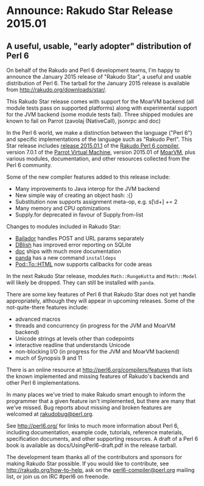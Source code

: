 # Announce: Rakudo Star Release 2015.01

## A useful, usable, "early adopter" distribution of Perl 6

On behalf of the Rakudo and Perl 6 development teams, I'm happy to
announce the January 2015 release of "Rakudo Star", a useful and usable
distribution of Perl 6. The tarball for the January 2015 release is
available from <http://rakudo.org/downloads/star/>.

This Rakudo Star release comes with support for the MoarVM
backend (all module tests pass on supported platforms) along with
experimental support for the JVM backend (some module tests fail).
Three shipped modules are known to fail on Parrot (zavolaj (NativeCall),
jsonrpc and doc)

In the Perl 6 world, we make a distinction between the language
("Perl 6") and specific implementations of the language such as
"Rakudo Perl". This Star release includes [release 2015.01.1] of the
[Rakudo Perl 6 compiler], version 7.0.1 of the [Parrot Virtual
Machine], version 2015.01 of [MoarVM], plus various modules,
documentation, and other resources collected from the Perl 6
community.

[release 2015.01.1]:
    https://github.com/rakudo/rakudo/blob/nom/docs/announce/2015.01.md
[Rakudo Perl 6 compiler]: http://github.com/rakudo/rakudo
[Parrot Virtual Machine]: http://parrot.org
[MoarVM]: http://moarvm.org/

Some of the new compiler features added to this release include:

+ Many improvements to Java interop for the JVM backend
+ New simple way of creating an object hash: :{}
+ Substitution now supports assignment meta-op, e.g. s[\d+] += 2
+ Many memory and CPU optimizations
+ Supply.for deprecated in favour of Supply.from-list

Changes to modules included in Rakudo Star:

- [Bailador](https://github.com/tadzik/Bailador) handles POST and URL params separately
- [DBIish](https://github.com/perl6/DBIish) has improved error reporting on SQLite
- [doc](https://github.com/perl6/doc) ships with much more documentation
- [panda](https://github.com/tadzik/panda) has a new command `installdeps`
- [Pod::To::HTML](https://github.com/perl6/Pod-To-HTML) now supports callbacks for code areas

In the next Rakudo Star release, modules `Math::RungeKutta` and `Math::Model`
will likely be dropped. They can still be installed with `panda`.

There are some key features of Perl 6 that Rakudo Star does not yet
handle appropriately, although they will appear in upcoming releases.
Some of the not-quite-there features include:

  * advanced macros
  * threads and concurrency (in progress for the JVM and MoarVM backend)
  * Unicode strings at levels other than codepoints
  * interactive readline that understands Unicode
  * non-blocking I/O (in progress for the JVM and MoarVM backend)
  * much of Synopsis 9 and 11

There is an online resource at <http://perl6.org/compilers/features>
that lists the known implemented and missing features of Rakudo's
backends and other Perl 6 implementations.

In many places we've tried to make Rakudo smart enough to inform the
programmer that a given feature isn't implemented, but there are many
that we've missed. Bug reports about missing and broken features are
welcomed at <rakudobug@perl.org>.

See <http://perl6.org/> for links to much more information about
Perl 6, including documentation, example code, tutorials, reference
materials, specification documents, and other supporting resources. A
draft of a Perl 6 book is available as docs/UsingPerl6-draft.pdf in
the release tarball.

The development team thanks all of the contributors and sponsors for
making Rakudo Star possible. If you would like to contribute, see
<http://rakudo.org/how-to-help>, ask on the <perl6-compiler@perl.org>
mailing list, or join us on IRC \#perl6 on freenode.
